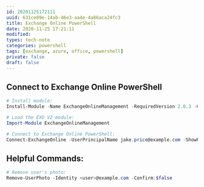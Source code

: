 ```yaml
---
id: 20201125172111
uuid: 631ce89e-14ab-46e3-aa4e-4a86aca24fc3
title: Exchange Online PowerShell
date: 2020-11-25 17:21:11
modified: 
types: tech-note
categories: powershell
tags: [exchange, azure, office, powershell]
private: false
draft: false
---
```


## Connect to Exchange Online PowerShell

```powershell
# Install module:
Install-Module -Name ExchangeOnlineManagement -RequiredVersion 2.0.3 -Confirm:$false

# Load the EXO V2 module:
Import-Module ExchangeOnlineManagement

# Connect to Exchange Online PowerShell:
Connect-ExchangeOnline -UserPrincipalName jake.price@example.com -ShowProgress $true
```

## Helpful Commands:

```powershell
# Remove user's photo:
Remove-UserPhoto -Identity <user>@example.com -Confirm:$false
```
